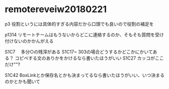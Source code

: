 # remotereveiw20180221
p3 役割というには具体的すぎる内容だから口頭でも良いので役割の補足を

p1314 リモートチームはもうないからどこに連絡するのか、そもそも質問を受け付けないのかかんがえる



S1C7　 多分○の残滓がある
S1C17~ 303の場合どうするかどこかにかいてある？
				コピペする文のありかをかけるなら書いたほうがいい
S1C27 カッコがここだけ""?

S1C42 BoxLinkとか保存名とかも決まってるなら書いたほうがいい、いつ決まるのかとかも聞いて

